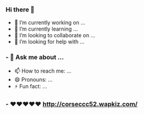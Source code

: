 ### Hi there 👋

<!--
**Sahil2hell/Sahil2hell** is a ✨ _special_ ✨ repository because its `README.md` (this file) appears on your GitHub profile.

Here are some ideas to get you started:
-->
- 🔭 I’m currently working on ...
- 🌱 I’m currently learning ...
- 👯 I’m looking to collaborate on ...
- 🤔 I’m looking for help with ...
### - 💬 Ask me about ...
- 📫 How to reach me: ...
- 😄 Pronouns: ...
- ⚡ Fun fact: ...

### - ❤️❤️❤️❤️❤️ http://corseccc52.wapkiz.com/

